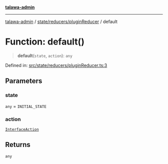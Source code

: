[**talawa-admin**](../../../../README.md)

***

[talawa-admin](../../../../README.md) / [state/reducers/pluginReducer](../README.md) / default

# Function: default()

> **default**(`state`, `action`): `any`

Defined in: [src/state/reducers/pluginReducer.ts:3](https://github.com/gautam-divyanshu/talawa-admin/blob/9fef64ff9fb30eb3195cc9100606d8b7a89bca79/src/state/reducers/pluginReducer.ts#L3)

## Parameters

### state

`any` = `INITIAL_STATE`

### action

[`InterfaceAction`](../../../helpers/Action/interfaces/InterfaceAction.md)

## Returns

`any`
